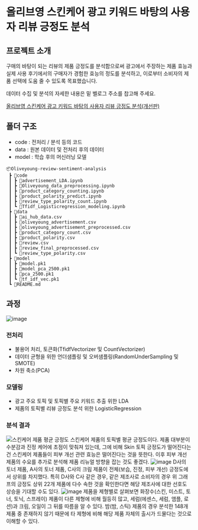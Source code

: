 # 올리브영 스킨케어 광고 키워드 바탕의 사용자 리뷰 긍정도 분석


## 프로젝트 소개
구매의 바탕이 되는 리뷰의 제품 긍정도를 분석함으로써 광고에서 주장하는 제품 효능과 실제 사용 후기에서의 구매자가 경험한 효능의 정도를 분석하고, 이로부터 소비자의 제품 선택에 도움 줄 수 있도록 목표했습니다.

데이터 수집 및 분석의 자세한 내용은 밑 벨로그 주소를 찹고해 주세요.

[올리브영 스킨케어 광고 키워드 바탕의 사용자 리뷰 긍정도 분석(개선판)](https://velog.io/@_chaerry_/%EC%98%AC%EB%A6%AC%EB%B8%8C%EC%98%81-%EC%8A%A4%ED%82%A8%EC%BC%80%EC%96%B4-%EA%B4%91%EA%B3%A0-%ED%82%A4%EC%9B%8C%EB%93%9C-%EB%B0%94%ED%83%95%EC%9D%98-%EC%82%AC%EC%9A%A9%EC%9E%90-%EB%A6%AC%EB%B7%B0-%EA%B8%8D%EC%A0%95%EB%8F%84-%EB%B6%84%EC%84%9D%EA%B0%9C%EC%84%A0%ED%8E%B8)


## 폴더 구조
- code : 전처리 / 분석 등의 코드
- data : 원본 데이터 및 전처리 후의 데이터
- model : 학습 후의 머신러닝 모델
```
📦Oliveyoung-review-sentiment-analysis
 ┣ 📂code
 ┃ ┣ 📜advertisement_LDA.ipynb
 ┃ ┣ 📜Oliveyoung_data_preprocessing.ipynb
 ┃ ┣ 📜product_category_counting.ipynb
 ┃ ┣ 📜product_polarity_predict.ipynb
 ┃ ┣ 📜review_type_polarity_count.ipynb
 ┃ ┗ 📜Tfidf_Logisticregression_modeling.ipynb
 ┣ 📂data
 ┃ ┣ 📜ai_hub_data.csv
 ┃ ┣ 📜oliveyoung_advertisement.csv
 ┃ ┣ 📜oliveyoung_advertisement_preprocessed.csv
 ┃ ┣ 📜product_category_count.csv
 ┃ ┣ 📜product_polarity.csv
 ┃ ┣ 📜review.csv
 ┃ ┣ 📜review_final_preprocessed.csv
 ┃ ┗ 📜review_type_polarity.csv
 ┣ 📂model
 ┃ ┣ 📜model.pk1
 ┃ ┣ 📜model_pca_2500.pk1
 ┃ ┣ 📜pca_2500.pk1
 ┃ ┗ 📜tf_idf_vec.pk1
 ┗ 📜README.md
```

## 과정
![image](https://github.com/user-attachments/assets/646af138-448f-461d-ba26-721fb56c7bbb)
### 전처리
- 불용어 처리, 토큰화(TfidfVectorizer 및 CountVectorizer)
- 데이터 균형을 위한 언더샘플링 및 오버샘플링(RandomUnderSampling 및 SMOTE)
- 차원 축소(PCA)

### 모델링
- 광고 주요 토픽 및 토픽별 주요 키워드 추출 위한 LDA
- 제품의 토픽별 리뷰 긍정도 분석 위한 LogisticRegression

### 분석 결과
![스킨케어 제품 평균 긍정도](https://github.com/user-attachments/assets/ead1632e-1c3f-42d3-9e92-06fca5a8bbcb)
스킨케어 제품의 토픽별 평균 긍정도이다. 제품 대부분이 수분감과 진정 케어에 초점이 맞춰져 있는데, 그에 비해 Skin 토픽 긍정도가 떨어진다는 건 스킨케어 제품들이 피부 개선 관련 효능은 떨어진다는 것을 뜻한다. 이후 피부 개선 제품의 수요를 추가로 분석해 제품 리뉴얼 방향을 잡는 것도 좋겠다.
![image](https://github.com/user-attachments/assets/49c47358-20c2-4f8a-b2f4-eb6550d15277)
D사의 토너 제품, A사의 토너 제품, C사의 크림 제품이 전체(보습, 진정, 피부 개선) 긍정도에서 상위를 차지했다. 특히 D사와 C사 같은 경우, 같은 제조사로 소비자의 경우 위 그래프의 긍정도 상위 22개 제품에 다수 속한 것을 확인한다면 해당 제조사에 대한 선호도 상승을 기대할 수도 있다. 
![image](https://github.com/user-attachments/assets/e799329c-fbe8-43b2-9034-1070d1705574)
제품을 제형별로 살펴보면 화장수(스킨, 미스트, 토너, 토닉, 스프레이) 제품이 다른 제형에 비해 월등히 많고, 세럼(에센스, 세럼, 앰플, 로션)과 크림, 오일이 그 뒤를 따름을 알 수 있다. 밤(밤, 스틱) 제품의 경우 분석한 148개 제품 중 존재하지 않기 때문에 타 제형에 비해 해당 제품 자체의 출시가 드물다는 것으로 이해할 수 있다.
